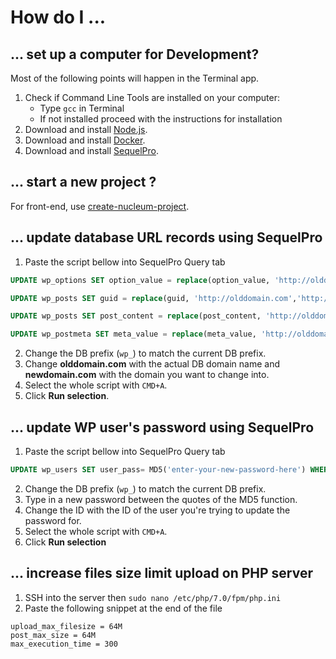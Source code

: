 # How do I ...

## ... set up a computer for Development?

Most of the following points will happen in the Terminal app.

1. Check if Command Line Tools are installed on your computer:
   - Type `gcc` in Terminal
   - If not installed proceed with the instructions for installation
2. Download and install [Node.js](https://nodejs.org/en/).
3. Download and install [Docker](https://www.docker.com/products/docker-desktop).
4. Download and install [SequelPro](https://sequelpro.com/).

## ... start a new project ?

For front-end, use [create-nucleum-project](https://www.npmjs.com/package/create-nucleum-project).

## ... update database URL records using SequelPro

1. Paste the script bellow into SequelPro Query tab

```sql
UPDATE wp_options SET option_value = replace(option_value, 'http://olddomain.com', 'http://newdomain.com') WHERE option_name = 'home' OR option_name = 'siteurl';

UPDATE wp_posts SET guid = replace(guid, 'http://olddomain.com','http://newdomain.com');

UPDATE wp_posts SET post_content = replace(post_content, 'http://olddomain.com', 'http://newdomain.com');

UPDATE wp_postmeta SET meta_value = replace(meta_value, 'http://olddomain.com', 'http://newdomain.com');
```

2. Change the DB prefix (`wp_`) to match the current DB prefix.
3. Change **olddomain.com** with the actual DB domain name and **newdomain.com** with the domain you want to change into.
4. Select the whole script with `CMD+A`.
5. Click **Run selection**.

## ... update WP user's password using SequelPro

1. Paste the script bellow into SequelPro Query tab

```sql
UPDATE wp_users SET user_pass= MD5('enter-your-new-password-here') WHERE ID = 1;
```

2. Change the DB prefix (`wp_`) to match the current DB prefix.
3. Type in a new password between the quotes of the MD5 function.
4. Change the ID with the ID of the user you're trying to update the password for.
5. Select the whole script with `CMD+A`.
6. Click **Run selection**

## ... increase files size limit upload on PHP server

1. SSH into the server then `sudo nano /etc/php/7.0/fpm/php.ini`
2. Paste the following snippet at the end of the file

```
upload_max_filesize = 64M
post_max_size = 64M
max_execution_time = 300
```
